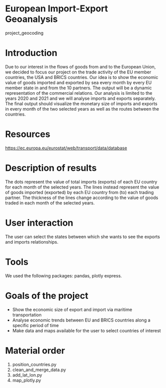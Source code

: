 # European Import-Export Geoanalysis
project_geocoding

# Introduction
Due to our interest in the flows of goods from and to the European Union, we decided to focus our project on the trade activity of the EU member countries, the USA and BRICS countries. Our idea is to show the economic value of goods imported and exported by sea every month by every EU member state in and from the 10 partners. The output will be a dynamic representation of the commercial relations. Our analysis is limited to the years 2020 and 2021 and we will analyse imports and exports separately.
The final output should visualize the monetary size of imports and exports in every month of the two selected years as well as the routes between the countries. 

# Resources
https://ec.europa.eu/eurostat/web/transport/data/database

# Description of results
The dots represent the value of total imports (exports) of each EU country for each month of the selected years. 
The lines instead represent the value of goods imported (exported) by each EU country from (to) each trading partner. 
The thickness of the lines change according to the value of goods traded in each month of the selected years. 

# User interaction
The user can select the states between which she wants to see the exports and imports relationships. 

# Tools
We used the following packages: pandas, plotly express.

# Goals of the project
 - Show the economic size of export and import via maritime transportation 
 - Analyse economic trends between EU and BRICS countries along a specific period of time
 - Make data and maps available for the user to select countries of interest 

# Material order 
1. position_countries.py
2. clean_and_merge_data.py
3. add_lat_lon.py
4. map_plotly.py
